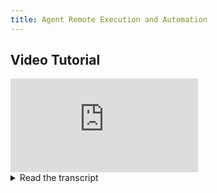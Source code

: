 ```yaml
---
title: Agent Remote Execution and Automation
---
```



## Video Tutorial

<div style={{position: 'relative', overflow: 'hidden', width: '100%', paddingTop: '56.25%' }} >
<iframe style={{position: 'absolute', top: '0', left: '0', bottom: '0', right: '0', width: '100%', height: '100%'}} 
        src="https://www.youtube.com/embed/MX3BrXnaULs?rel=0" 
        title="YouTube video player" 
        frameborder="0" 
        allow="accelerometer; autoplay; clipboard-write; encrypted-media; gyroscope; picture-in-picture; fullscreen" 
        allowfullscreen>
</iframe>
</div>

<details className="cml-expansion-panel info">
<summary className="cml-expansion-panel-summary">Read the transcript</summary>
<div className="cml-expansion-panel-content">
Welcome to ClearML. In this video we’ll take a look at the ClearML Agent, which will allow you to run your tasks remotely and open the door for automating your workflows.

Remember our overview from the previous video? We talked about the pip package that allows us to run experiments and data management as well as the server, which stores everything we track. Today we add a third component: the ClearML Agent.

The agent will turn any machine, either on-premise or in the cloud into a worker that will execute your tasks. So let’s see how that’s done!

For the purpose of this video, we’ll be running the agent on a simple ubuntu machine, but you can run it anywhere you want.

The agent can be installed by using the pip package `clearml-agent`. Then we run the command `clearml-agent init` to connect our agent to the ClearML server.

Pasting the credentials works the same way as in the experiment manager, but there are several more options you’ll be asked to fill in, when compared to the regular `clearml-init` command.

The most important difference is that you’ll also be asked for your git information, this is necessary for the agent to be able to pull your code when it’s asked to run it. You’ll find more information about these settings in our documentation.

Before we run the agent though, let's take a quick look at what will happen when we spin it up.

Our server hosts one or more queues in which we can put our tasks. And then we have our agent. By default, it will be running in pip mode, or virtual environment mode. Once an agent pulls a new task from the queue to be executed, it will create a new python virtual environment for it. It will then clone the code itself and install all required python packages in the new virtual environment. It then runs the code and injects any new hyperparameters we changed in the UI.

PIP mode is really handy and efficient. It will create a new python virtual environment for every task it pulls and will use smart caching so packages or even whole environments can be reused over multiple tasks.

You can also run the agent in conda mode or poetry mode, which essentially do the same thing as pip mode, only with a conda or poetry environment instead.

However, there’s also docker mode. In this case the agent will run every incoming task in its own docker container instead of just a virtual environment. This makes things much easier if your tasks have system package dependencies for example, or when not every task uses the same python version. For our example, we’ll be using docker mode.

Now that our configuration is ready, we can start our agent in docker mode by running the command `clearml-agent daemon –docker` 


After running the command, we can see it pop up in our workers table. Now the agent will start listening for tasks in the `default` queue and it’s ready to go!

Let's give out workers something to do. Say you have a task that you already ran on your local machine and you tracked it using the 2 magic lines that we saw before. Just like in the last video, we can right click it and clone it, so it’s now in draft mode. We can easily change some of the hyperparameters on-the-fly and *enqueue* the task.

The agent will immediately detect that we enqueued a task and start working on it. Like we saw before, it will spin up a docker container, install the required packages and dependencies and run the code.

The task itself is reported to the experiment manager just like any other task and you can browse its outputs like normal, albeit with the changed parameters we edited earlier during draft mode.

On the left we can see a button labeled “Workers and Queues”. Under the workers tab we can see that our worker is indeed busy with our task and we can see its resource utilization as well. If we click on the current experiment, we end up in our experiment view again. Now, imagine we see in the scalar output that our model isn’t training the way we want it to, we can abort the task here and the agent will start working on the next task in the queue.

Back to our workers overview. Over in the Queues tab, we get some extra information about which experiments are currently in the queue and we can even change their order by dragging them in the correct position like so. Finally, we have graphs of the overall waiting time and overall amount of enqueued tasks over time.

Talking of which, let’s say your wait times are very long because all data scientists have collectively decided that now is a perfect time to train their models and your on-premise servers are at capacity. We have built-in autoscalers for AWS and GCP (in the works) which will automatically spin up new clearml agent VMs when the queue wait time becomes too long. If you go for the premium tiers of ClearML, you’ll even get a really nice dashboard to go along with it.

In the following video we’ll go a little deeper yet into this newly discovered automation thing we just saw and introduce things like automatic hyperparameter optimization and pipelines.

But for now, feel free to start spinning up some agents on your own machines completely for free at app.clear.ml or by using our self-hosted server on github, and don’t forget to join our Slack channel if you need any help.
</div>
</details>
